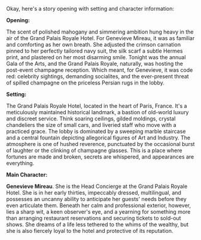Okay, here's a story opening with setting and character information:

**Opening:**

The scent of polished mahogany and simmering ambition hung heavy in the air of the Grand Palais Royale Hotel. For Genevieve Mireau, it was as familiar and comforting as her own breath. She adjusted the crimson carnation pinned to her perfectly tailored navy suit, the silk scarf a subtle Hermes print, and plastered on her most disarming smile. Tonight was the annual Gala of the Arts, and the Grand Palais Royale, naturally, was hosting the post-event champagne reception. Which meant, for Genevieve, it was code red: celebrity sightings, demanding socialites, and the ever-present threat of spilled champagne on the priceless Persian rugs in the lobby.

**Setting:**

The Grand Palais Royale Hotel, located in the heart of Paris, France. It's a meticulously maintained historical landmark, a bastion of old-world luxury and discreet service. Think soaring ceilings, gilded moldings, crystal chandeliers the size of small cars, and liveried staff who move with a practiced grace. The lobby is dominated by a sweeping marble staircase and a central fountain depicting allegorical figures of Art and Industry. The atmosphere is one of hushed reverence, punctuated by the occasional burst of laughter or the clinking of champagne glasses. This is a place where fortunes are made and broken, secrets are whispered, and appearances are everything.

**Main Character:**

**Genevieve Mireau**. She is the Head Concierge at the Grand Palais Royale Hotel. She is in her early thirties, impeccably dressed, multilingual, and possesses an uncanny ability to anticipate her guests' needs before they even articulate them. Beneath her calm and professional exterior, however, lies a sharp wit, a keen observer's eye, and a yearning for something more than arranging restaurant reservations and securing tickets to sold-out shows. She dreams of a life less tethered to the whims of the wealthy, but she is also fiercely loyal to the hotel and protective of its reputation.
